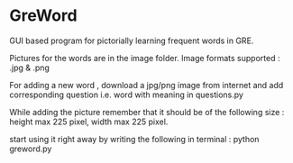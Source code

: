 # GreWord
GUI based program for pictorially learning frequent words in GRE. 

Pictures for the words are in the image folder.
Image formats supported : .jpg & .png

For adding a new word , download a jpg/png image from internet and add corresponding question i.e. word with meaning in questions.py

While adding the picture remember that it should be of the following size : height max 225 pixel, width max 225 pixel.

start using it right away by writing the following in terminal : 
python greword.py
